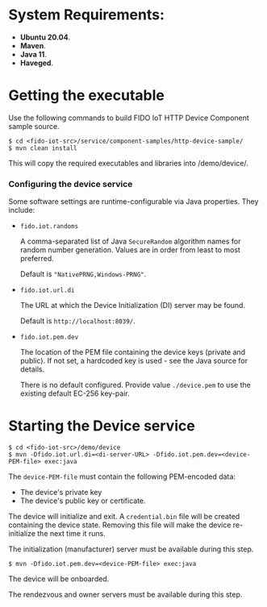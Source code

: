 # System Requirements:

* **Ubuntu 20.04**.
* **Maven**.
* **Java 11**.
* **Haveged**.

# Getting the executable

Use the following commands to build FIDO IoT HTTP Device Component sample source.
```
$ cd <fido-iot-src>/service/component-samples/http-device-sample/
$ mvn clean install
```

This will copy the required executables and libraries into <fido-iot-src>/demo/device/.

### Configuring the device service

Some software settings are runtime-configurable via Java properties.  They include:

- `fido.iot.randoms`

  A comma-separated list of Java `SecureRandom` algorithm names for random number generation.
  Values are in order from least to most preferred.

  Default is `"NativePRNG,Windows-PRNG"`.

- `fido.iot.url.di`

  The URL at which the Device Initialization (DI) server may be found.

  Default is `http://localhost:8039/`.

- `fido.iot.pem.dev`

  The location of the PEM file containing the device keys (private and public).
  If not set, a hardcoded key is used - see the Java source for details.

  There is no default configured. Provide value `./device.pem` to use the existing default EC-256 key-pair.

# Starting the Device service

```
$ cd <fido-iot-src>/demo/device
$ mvn -Dfido.iot.url.di=<di-server-URL> -Dfido.iot.pem.dev=<device-PEM-file> exec:java
```

The `device-PEM-file` must contain the following PEM-encoded data:
- The device's private key
- The device's public key or certificate.

The device will initialize and exit.  A `credential.bin` file will be created containing the device state.
Removing this file will make the device re-initialize the next time it runs.

The initialization (manufacturer) server must be available during this step.

```
$ mvn -Dfido.iot.pem.dev=<device-PEM-file> exec:java
```

The device will be onboarded.

The rendezvous and owner servers must be available during this step.